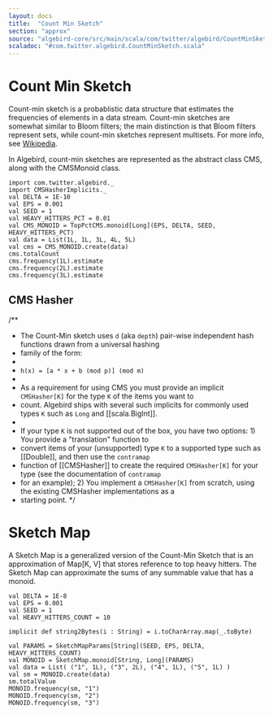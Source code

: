 ```yaml
---
layout: docs
title:  "Count Min Sketch"
section: "approx"
source: "algebird-core/src/main/scala/com/twitter/algebird/CountMinSketch.scala"
scaladoc: "#com.twitter.algebird.CountMinSketch.scala"
---
```


# Count Min Sketch

Count-min sketch is a probablistic data structure that estimates the frequencies of elements in a data stream. Count-min sketches are somewhat similar to Bloom filters; the main distinction is that Bloom filters represent sets, while count-min sketches represent multisets. For more info, see [Wikipedia](https://en.wikipedia.org/wiki/Count%E2%80%93min_sketch).

In Algebird, count-min sketches are represented as the abstract class CMS, along with the CMSMonoid class.

```tut:book
import com.twitter.algebird._
import CMSHasherImplicits._
val DELTA = 1E-10
val EPS = 0.001
val SEED = 1
val HEAVY_HITTERS_PCT = 0.01
val CMS_MONOID = TopPctCMS.monoid[Long](EPS, DELTA, SEED, HEAVY_HITTERS_PCT)
val data = List(1L, 1L, 3L, 4L, 5L)
val cms = CMS_MONOID.create(data)
cms.totalCount
cms.frequency(1L).estimate
cms.frequency(2L).estimate
cms.frequency(3L).estimate
```

## CMS Hasher

/**
 * The Count-Min sketch uses `d` (aka `depth`) pair-wise independent hash functions drawn from a universal hashing
 * family of the form:
 *
 * `h(x) = [a * x + b (mod p)] (mod m)`
 *
 * As a requirement for using CMS you must provide an implicit `CMSHasher[K]` for the type `K` of the items you want to
 * count.  Algebird ships with several such implicits for commonly used types `K` such as `Long` and [[scala.BigInt]].
 *
 * If your type `K` is not supported out of the box, you have two options: 1) You provide a "translation" function to
 * convert items of your (unsupported) type `K` to a supported type such as [[Double]], and then use the `contramap`
 * function of [[CMSHasher]] to create the required `CMSHasher[K]` for your type (see the documentation of `contramap`
 * for an example); 2) You implement a `CMSHasher[K]` from scratch, using the existing CMSHasher implementations as a
 * starting point.
 */

# Sketch Map

A Sketch Map is a generalized version of the Count-Min Sketch that is an approximation of Map[K, V] that stores reference to top heavy hitters. The Sketch Map can approximate the sums of any summable value that has a monoid.

```tut:book
val DELTA = 1E-8
val EPS = 0.001
val SEED = 1
val HEAVY_HITTERS_COUNT = 10

implicit def string2Bytes(i : String) = i.toCharArray.map(_.toByte)

val PARAMS = SketchMapParams[String](SEED, EPS, DELTA, HEAVY_HITTERS_COUNT)
val MONOID = SketchMap.monoid[String, Long](PARAMS)
val data = List( ("1", 1L), ("3", 2L), ("4", 1L), ("5", 1L) )
val sm = MONOID.create(data)
sm.totalValue
MONOID.frequency(sm, "1")
MONOID.frequency(sm, "2")
MONOID.frequency(sm, "3")
```
